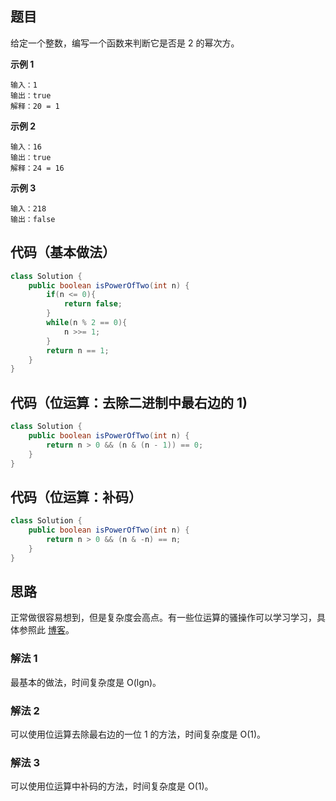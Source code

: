 ## 题目
给定一个整数，编写一个函数来判断它是否是 2 的幂次方。

**示例 1**
```
输入：1
输出：true
解释：20 = 1
```

**示例 2**
```
输入：16
输出：true
解释：24 = 16
```

**示例 3**
```
输入：218
输出：false
```

## 代码（基本做法）
```Java
class Solution {
    public boolean isPowerOfTwo(int n) {
        if(n <= 0){
            return false;
        }
        while(n % 2 == 0){
            n >>= 1;
        }
        return n == 1;
    }
}
```

## 代码（位运算：去除二进制中最右边的 1)
```Java
class Solution {
    public boolean isPowerOfTwo(int n) {
        return n > 0 && (n & (n - 1)) == 0;
    }
}
```

## 代码（位运算：补码）
```Java
class Solution {
    public boolean isPowerOfTwo(int n) {
        return n > 0 && (n & -n) == n;
    }
}
```

## 思路

正常做很容易想到，但是复杂度会高点。有一些位运算的骚操作可以学习学习，具体参照此 [博客](https://leetcode-cn.com/problems/power-of-two/solution/2de-mi-by-leetcode/)。

### 解法 1
最基本的做法，时间复杂度是 O(lgn)。

### 解法 2
可以使用位运算去除最右边的一位 1 的方法，时间复杂度是 O(1)。

### 解法 3
可以使用位运算中补码的方法，时间复杂度是 O(1)。